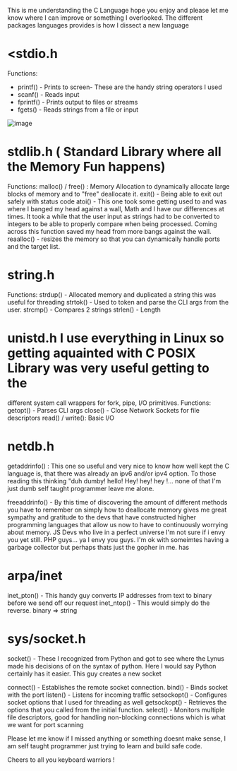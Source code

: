This is me understanding the C Language hope you enjoy and please let me know where I can improve or something I overlooked.
The different packages languages provides is how I dissect a new language
# <stdio.h 
Functions:
  - printf() -  Prints to screen- These are the handy string operators I used 
  - scanf() - Reads input 
  - fprintf() - Prints output to files or streams
  - fgets() - Reads strings from a file or input

![image](https://github.com/user-attachments/assets/0a0a64f3-d825-44cc-8693-6f0ccb43e97f)


# stdlib.h ( Standard Library where all the Memory Fun happens)
Functions:
  malloc() / free() : Memory Allocation to dynamically allocate large blocks of memory and to "free"  deallocate it.
  exit() - Being able to exit out safely with status code
  atoi() - This one took some getting used to and was where I banged my head against a wall, Math and I have our 
            differences at times. It took a while that the user input as strings had to be converted to integers to 
            be able to properly compare when being processed. Coming across this function saved my head from more 
            bangs against the wall.
  reaalloc() - resizes the memory so that you can dynamically handle ports and the target list. 

  # string.h
  Functions:
    strdup() - Allocated memory and duplicated a string this was useful for threading
    strtok() - Used to token and parse the CLI args from the user.
    strcmp() - Compares 2 strings 
    strlen() - Length

  # unistd.h  I use everything in Linux so getting aquainted with C POSIX Library was very useful getting to the 
  different system call wrappers for fork, pipe, I/O primitives.
  Functions:
    getopt() - Parses CLI args
    close() - Close Network Sockets for file descriptors
    read() / write(): Basic I/O 

# netdb.h 
  getaddrinfo() : This one so useful and very nice to know how well kept the C language is, that there was already 
                  an ipv6 and/or ipv4 option. To those reading this thinking "duh dumby! hello! Hey! hey! hey !...
                  none of that I'm just dumb self taught programmer leave me alone.

  freeaddrinfo() - By this time of discovering the amount of different methods you have to remember on 
                    simply how to deallocate memory gives me great sympathy and gratitude to the devs
                    that have constructed higher programming languages that allow us now to have to continuously 
                    worrying about memory. JS Devs who live in a perfect universe I'm not sure if i envy you yet                       still. PHP guys... ya I envy you guys. I'm ok with someimtes having a garbage collector but                        perhaps thats just the gopher in me. has

# arpa/inet 
  inet_pton() - This handy guy converts IP addresses from text to binary before we send off our request
  inet_ntop() - This would simply do the reverse. binary => string

# sys/socket.h
  socket() - These I recognized from Python and got to see where the Lynus made his decisions of on the syntax of               python. Here I would say Python certainly has it easier. This guy creates a new socket

  connect() - Establishes the remote socket connection.
  bind() - Binds socket with the port
  listen() - Listens for incoming traffic
  setsockopt() - Configures socket options that I used for threading as well
  getsockopt() - Retrieves the options that you called from the initial function.
  select() - Monitors multiple file descriptors, good for handling non-blocking connections which is what we want               for port scanning


  Please let me know if I missed anything or something doesnt make sense, I am self taught programmer just trying to learn and build safe code.
  


Cheers to all you keyboard warriors ! 
